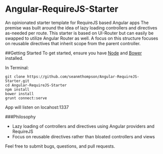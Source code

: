 # Angular-RequireJS-Starter
An opinionated starter template for RequireJS based Angular apps
The premise was built around the idea of lazy loading controllers and directives as-needed per route. This starter is based on UI-Router but can easily be swapped to utilize Angular Router as well. A focus on this structure focuses on reusable directives that inherit scope from the parent controller. 

##Getting Started
To get started, ensure you have [Node](https://nodejs.org/en/) and [Bower](http://bower.io/) installed.

In Terminal:
```
git clone https://github.com/seanmthompson/Angular-RequireJS-Starter.git
cd Angular-RequireJS-Starter
npm install
bower install
grunt connect:serve
```
App will listen on locahost:1337

###Philosophy
- Lazy loading of controllers and directives using Angular providers and RequireJS
- Focus on reusable directives rather than bloated controllers and views

Feel free to submit bugs, questions, and pull requests. 
